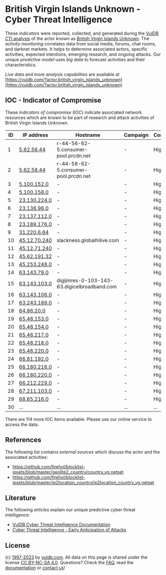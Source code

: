 # British Virgin Islands Unknown - Cyber Threat Intelligence

These _indicators_ were reported, collected, and generated during the [VulDB CTI analysis](https://vuldb.com/?kb.cti) of the actor known as [British Virgin Islands Unknown](https://vuldb.com/?actor.british_virgin_islands_unknown). The _activity monitoring_ correlates data from social media, forums, chat rooms, and darknet markets. It helps to determine associated actors, specific activities, expected intentions, emerging research, and ongoing attacks. Our unique _predictive model_ uses _big data_ to forecast activities and their characteristics.

_Live data_ and more _analysis capabilities_ are available at [https://vuldb.com/?actor.british_virgin_islands_unknown](https://vuldb.com/?actor.british_virgin_islands_unknown)

## IOC - Indicator of Compromise

These _indicators of compromise_ (IOC) indicate associated network resources which are known to be part of research and attack activities of British Virgin Islands Unknown.

ID | IP address | Hostname | Campaign | Confidence
-- | ---------- | -------- | -------- | ----------
1 | [5.62.56.44](https://vuldb.com/?ip.5.62.56.44) | r-44-56-62-5.consumer-pool.prcdn.net | - | High
2 | [5.62.58.44](https://vuldb.com/?ip.5.62.58.44) | r-44-58-62-5.consumer-pool.prcdn.net | - | High
3 | [5.100.152.0](https://vuldb.com/?ip.5.100.152.0) | - | - | High
4 | [5.100.158.0](https://vuldb.com/?ip.5.100.158.0) | - | - | High
5 | [23.130.224.0](https://vuldb.com/?ip.23.130.224.0) | - | - | High
6 | [23.136.96.0](https://vuldb.com/?ip.23.136.96.0) | - | - | High
7 | [23.137.112.0](https://vuldb.com/?ip.23.137.112.0) | - | - | High
8 | [23.189.176.0](https://vuldb.com/?ip.23.189.176.0) | - | - | High
9 | [31.220.6.64](https://vuldb.com/?ip.31.220.6.64) | - | - | High
10 | [45.12.70.240](https://vuldb.com/?ip.45.12.70.240) | slackness.globalhilive.com | - | High
11 | [45.12.71.240](https://vuldb.com/?ip.45.12.71.240) | - | - | High
12 | [45.62.191.32](https://vuldb.com/?ip.45.62.191.32) | - | - | High
13 | [45.253.248.0](https://vuldb.com/?ip.45.253.248.0) | - | - | High
14 | [63.143.79.0](https://vuldb.com/?ip.63.143.79.0) | - | - | High
15 | [63.143.103.0](https://vuldb.com/?ip.63.143.103.0) | digijmres-0-103-143-63.digicelbroadband.com | - | High
16 | [63.143.106.0](https://vuldb.com/?ip.63.143.106.0) | - | - | High
17 | [63.243.189.0](https://vuldb.com/?ip.63.243.189.0) | - | - | High
18 | [64.86.20.0](https://vuldb.com/?ip.64.86.20.0) | - | - | High
19 | [65.48.153.0](https://vuldb.com/?ip.65.48.153.0) | - | - | High
20 | [65.48.154.0](https://vuldb.com/?ip.65.48.154.0) | - | - | High
21 | [65.48.217.0](https://vuldb.com/?ip.65.48.217.0) | - | - | High
22 | [65.48.218.0](https://vuldb.com/?ip.65.48.218.0) | - | - | High
23 | [65.48.220.0](https://vuldb.com/?ip.65.48.220.0) | - | - | High
24 | [66.81.192.0](https://vuldb.com/?ip.66.81.192.0) | - | - | High
25 | [66.180.216.0](https://vuldb.com/?ip.66.180.216.0) | - | - | High
26 | [66.180.220.0](https://vuldb.com/?ip.66.180.220.0) | - | - | High
27 | [66.212.229.0](https://vuldb.com/?ip.66.212.229.0) | - | - | High
28 | [67.211.103.0](https://vuldb.com/?ip.67.211.103.0) | - | - | High
29 | [68.65.216.0](https://vuldb.com/?ip.68.65.216.0) | - | - | High
30 | ... | ... | ... | ...

There are 114 more IOC items available. Please use our online service to access the data.

## References

The following list contains _external sources_ which discuss the actor and the associated activities:

* https://github.com/firehol/blocklist-ipsets/blob/master/geolite2_country/country_vg.netset
* https://github.com/firehol/blocklist-ipsets/blob/master/ip2location_country/ip2location_country_vg.netset

## Literature

The following _articles_ explain our unique predictive cyber threat intelligence:

* [VulDB Cyber Threat Intelligence Documentation](https://vuldb.com/?kb.cti)
* [Cyber Threat Intelligence - Early Anticipation of Attacks](https://www.scip.ch/en/?labs.20201022)

## License

(c) [1997-2023](https://vuldb.com/?kb.changelog) by [vuldb.com](https://vuldb.com/?kb.about). All data on this page is shared under the license [CC BY-NC-SA 4.0](https://creativecommons.org/licenses/by-nc-sa/4.0/). Questions? Check the [FAQ](https://vuldb.com/?kb.faq), read the [documentation](https://vuldb.com/?kb) or [contact us](https://vuldb.com/?contact)!
